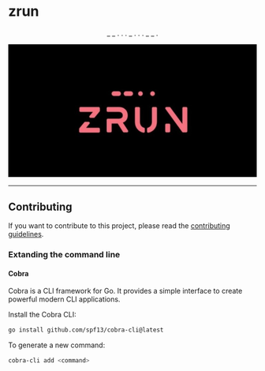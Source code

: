 # zrun

<p align="center">
  _ _ . .  . _ .  . . _  _ .
</p>
<p align="center">
  <img width="750" src="_assets/zrun_alt.jpg">
</p>

---
## Contributing

If you want to contribute to this project, please read the [contributing guidelines](CONTRIBUTING.md).

### Extanding the command line

#### Cobra

Cobra is a CLI framework for Go. It provides a simple interface to create powerful modern CLI applications.

Install the Cobra CLI:

```bash
go install github.com/spf13/cobra-cli@latest
```

To generate a new command:
```bash
cobra-cli add <command>
```
